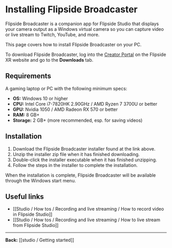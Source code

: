 # Installing Flipside Broadcaster

Flipside Broadcaster is a companion app for Flipside Studio that displays your camera output as a Windows virtual camera so you can capture video or live stream to Twitch, YouTube, and more.

This page covers how to install Flipside Broadcaster on your PC.

To download Flipside Broadcaster, log into the [Creator Portal](https://www.flipsidexr.com/user) on the Flipside XR website and go to the **Downloads** tab.

## Requirements

A gaming laptop or PC with the following minimum specs:

- **OS:** Windows 10 or higher
- **CPU:** Intel Core i7-7820HK 2.90GHz / AMD Ryzen 7 3700U or better
- **GPU:** Nvidia 1050 / AMD Radeon RX 570 or better
- **RAM:** 8 GB+
- **Storage:** 2 GB+ (more recommended, esp. for saving videos)

## Installation

1. Download the Flipside Broadcaster installer found at the link above.
2. Unzip the installer zip file when it has finished downloading.
3. Double-click the installer executable when it has finished unzipping.
4. Follow the steps in the installer to complete the installation.

When the installation is complete, Flipside Broadcaster will be available through the Windows start menu.

## Useful links

- [[Studio / How tos / Recording and live streaming / How to record video in Flipside Studio]]
- [[Studio / How tos / Recording and live streaming / How to live stream from Flipside Studio]]


---

**Back:** [[studio / Getting started]]

